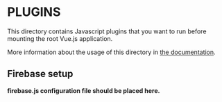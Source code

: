 # PLUGINS

This directory contains Javascript plugins that you want to run before mounting the root Vue.js application.

More information about the usage of this directory in [the documentation](https://nuxtjs.org/guide/plugins).

## Firebase setup
**firebase.js configuration file should be placed here.**
